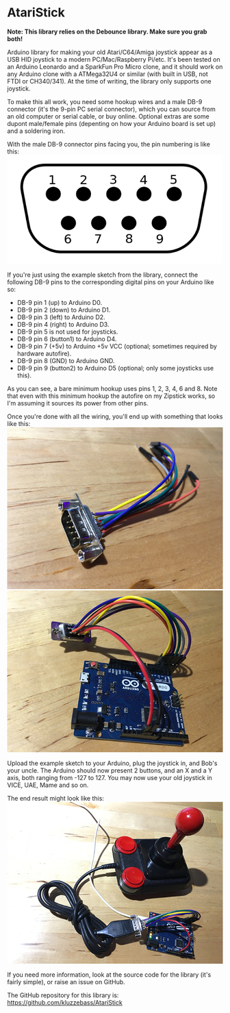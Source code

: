 # AtariStick

**Note: This library relies on the Debounce library. Make sure you grab both!**

Arduino library for making your old Atari/C64/Amiga joystick appear as a USB HID joystick to a modern PC/Mac/Raspberry Pi/etc. It's been tested on an Arduino Leonardo and a SparkFun Pro Micro clone, and it should work on any Arduino clone with a ATMega32U4 or similar (with built in USB, not FTDI or CH340/341). At the time of writing, the library only supports one joystick.

To make this all work, you need some hookup wires and a male DB-9 connector (it's the 9-pin PC serial connector), which you can source from an old computer or serial cable, or buy online. Optional extras are some dupont male/female pins (depenting on how your Arduino board is set up) and a soldering iron.

With the male DB-9 connector pins facing you, the pin numbering is like this:
![Header Picture](diagram.png)

If you're just using the example sketch from the library, connect the following DB-9 pins to the corresponding digital pins on your Arduino like so:

* DB-9 pin 1 (up) to Arduino D0.
* DB-9 pin 2 (down) to Arduino D1.
* DB-9 pin 3 (left) to Arduino D2.
* DB-9 pin 4 (right) to Arduino D3.
* DB-9 pin 5 is not used for joysticks.
* DB-9 pin 6 (button1) to Arduino D4.
* DB-9 pin 7 (+5v) to Arduino +5v VCC (optional; sometimes required by hardware autofire).
* DB-9 pin 8 (GND) to Arduino GND.
* DB-9 pin 9 (button2) to Arduino D5 (optional; only some joysticks use this).

As you can see, a bare minimum hookup uses pins 1, 2, 3, 4, 6 and 8. Note that even with this minimum hookup the autofire on my Zipstick works, so I'm assuming it sources its power from other pins.

Once you're done with all the wiring, you'll end up with something that looks like this:
![Header Picture](wiring.png)
![Header Picture](leonardo.png)

Upload the example sketch to your Arduino, plug the joystick in, and Bob's your uncle. The Arduino should now present 2 buttons, and an X and a Y axis, both ranging from -127 to 127. You may now use your old joystick in VICE, UAE, Mame and so on.

The end result might look like this:
![Header Picture](joystick.png)

If you need more information, look at the source code for the library (it's fairly simple), or raise an issue on GitHub.

The GitHub repository for this library is: https://github.com/kluzzebass/AtariStick
